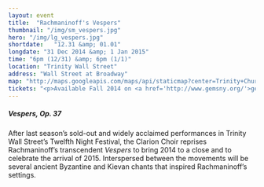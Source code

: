 ```yaml
---
layout: event
title:  "Rachmaninoff's Vespers"
thumbnail: "/img/sm_vespers.jpg"
hero: "/img/lg_vespers.jpg"
shortdate:   "12.31 &amp; 01.01"
longdate: "31 Dec 2014 &amp; 1 Jan 2015"
time: "6pm (12/31) &amp; 6pm (1/1)"
location: "Trinity Wall Street"
address: "Wall Street at Broadway"
map: "http://maps.googleapis.com/maps/api/staticmap?center=Trinity+Church,+Trinity+Place,+New York,+NY&zoom=16&size=700x300&visual_refresh=true&maptype=roadmap&markers=color:green%7Clabel:A%7C40.707914,-74.012018&sensor=false"
tickets: "<p>Available Fall 2014 on <a href='http://www.gemsny.org/'>gemsny.org</a>.</p>"
---
```


##### Vespers, Op. 37

After last season’s sold-out and widely acclaimed performances in Trinity Wall Street’s Twelfth Night Festival, the Clarion Choir reprises Rachmaninoff’s transcendent *Vespers* to bring 2014 to a close and to celebrate the arrival of 2015.  Interspersed between the movements will be several ancient Byzantine and Kievan chants that inspired Rachmaninoff’s settings.
